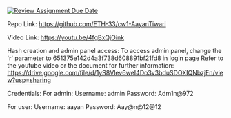 [![Review Assignment Due Date](https://classroom.github.com/assets/deadline-readme-button-24ddc0f5d75046c5622901739e7c5dd533143b0c8e959d652212380cedb1ea36.svg)](https://classroom.github.com/a/sU8Qvgwb)

Repo Link:
https://github.com/ETH-33/cw1-AayanTiwari

Video Link:
https://youtu.be/4fgBxQjOink

Hash creation and admin panel access:
To access admin panel, change the 'r' parameter to 651375e142d4a3f738d608891bf21fd8 in login page
Refer to the youtube video or the document for further information:
https://drive.google.com/file/d/1yS8Vlev6weI4Do3v3bduSDOXIQNbzjEn/view?usp=sharing

Credentials:
For admin:
Username: admin
Password: Adm1n@972

For user:
Username: aayan
Password: Aay@n@12@12

